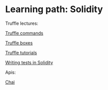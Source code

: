 # Learning path: Solidity


Truffle lectures:

[Truffle commands](http://truffleframework.com/docs/advanced/commands)

[Truffle boxes](http://truffleframework.com/boxes/)

[Truffle tutorials](http://truffleframework.com/tutorials/)

[Writing tests in Solidity](http://truffleframework.com/docs/getting_started/solidity-tests)

Apis:

[Chai](http://chaijs.com/api/bdd/)